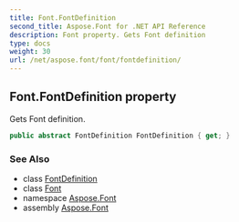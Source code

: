 ```yaml
---
title: Font.FontDefinition
second_title: Aspose.Font for .NET API Reference
description: Font property. Gets Font definition
type: docs
weight: 30
url: /net/aspose.font/font/fontdefinition/
---
```

## Font.FontDefinition property

Gets Font definition.

```csharp
public abstract FontDefinition FontDefinition { get; }
```

### See Also

* class [FontDefinition](../../../aspose.font.sources/fontdefinition/)
* class [Font](../)
* namespace [Aspose.Font](../../../aspose.font/)
* assembly [Aspose.Font](../../../)


